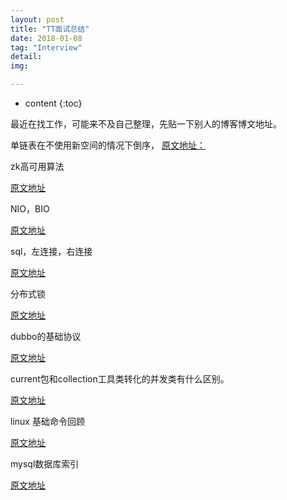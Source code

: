 ```yaml
---
layout: post
title: "TT面试总结"
date: 2018-01-08
tag: "Interview"
detail: 
img: 

---
```


* content
{:toc}

最近在找工作，可能来不及自己整理，先贴一下别人的博客博文地址。


单链表在不使用新空间的情况下倒序，
[原文地址：](http://blog.csdn.net/cangchen/article/details/45040259)


zk高可用算法

[原文地址](http://blog.csdn.net/huangjinsheng1988/article/details/52494080)

NIO，BIO

[原文地址](http://bbym010.iteye.com/blog/2100868)

sql，左连接，右连接

[原文地址](https://www.cnblogs.com/zxlovenet/p/4005256.html)

分布式锁

[原文地址](https://www.cnblogs.com/liuyang0/p/6744076.html)

dubbo的基础协议

[原文地址](http://blog.csdn.net/tanga842428/article/details/52717217)

current包和collection工具类转化的并发类有什么区别。

[原文地址](http://blog.csdn.net/zcc_0015/article/details/46932667)

linux 基础命令回顾

[原文地址](https://www.cnblogs.com/nulige/p/6679972.html)

mysql数据库索引

[原文地址]()